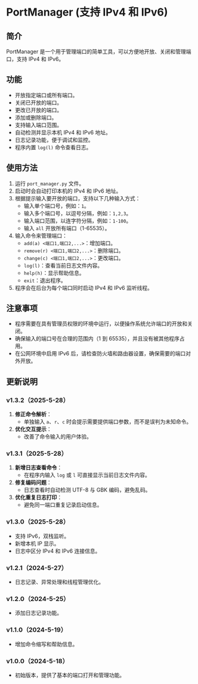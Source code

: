 # PortManager (支持 IPv4 和 IPv6)

## 简介
PortManager 是一个用于管理端口的简单工具，可以方便地开放、关闭和管理端口，支持 IPv4 和 IPv6。

## 功能
- 开放指定端口或所有端口。
- 关闭已开放的端口。
- 更改已开放的端口。
- 添加或删除端口。
- 支持输入端口范围。
- 自动检测并显示本机 IPv4 和 IPv6 地址。
- 日志记录功能，便于调试和监控。
- 程序内置 `log(l)` 命令查看日志。

## 使用方法
1. 运行 `port_manager.py` 文件。
2. 启动时会自动打印本机的 IPv4 和 IPv6 地址。
3. 根据提示输入要开放的端口，支持以下几种输入方式：
   - 输入单个端口号，例如：`1`。
   - 输入多个端口号，以逗号分隔，例如：`1,2,3`。
   - 输入端口范围，以连字符分隔，例如：`1-100`。
   - 输入 `all` 开放所有端口（1-65535）。
4. 输入命令来管理端口：
   - `add(a) <端口1,端口2,...>`：增加端口。
   - `remove(r) <端口1,端口2,...>`：删除端口。
   - `change(c) <端口1,端口2,...>`：更改端口。
   - `log(l)`：查看当前日志文件内容。
   - `help(h)`：显示帮助信息。
   - `exit`：退出程序。
5. 程序会在后台为每个端口同时启动 IPv4 和 IPv6 监听线程。

## 注意事项
- 程序需要在具有管理员权限的环境中运行，以便操作系统允许端口的开放和关闭。
- 确保输入的端口号在合理的范围内（1 到 65535），并且没有被其他程序占用。
- 在公网环境中启用 IPv6 后，请检查防火墙和路由器设置，确保需要的端口对外开放。

## 更新说明
### v1.3.2（2025-5-28）
1. **修正命令解析**：
   - 单独输入 `a`、`r`、`c` 时会提示需要提供端口参数，而不是误判为未知命令。
2. **优化交互提示**：
   - 改善了命令输入的用户体验。

### v1.3.1（2025-5-28）
1. **新增日志查看命令**：
   - 在程序内输入 `log` 或 `l` 可直接显示当前日志文件内容。
2. **修复编码问题**：
   - 日志查看时自动检测 UTF-8 与 GBK 编码，避免乱码。
3. **优化重复日志打印**：
   - 避免同一端口重复记录启动信息。

### v1.3.0（2025-5-28）
- 支持 IPv6，双栈监听。
- 新增本机 IP 显示。
- 日志中区分 IPv4 和 IPv6 连接信息。

### v1.2.1（2024-5-27）
- 日志记录、异常处理和线程管理优化。

### v1.2.0（2024-5-25）
- 添加日志记录功能。

### v1.1.0（2024-5-19）
- 增加命令缩写和帮助信息。

### v1.0.0（2024-5-18）
- 初始版本，提供了基本的端口打开和管理功能。
